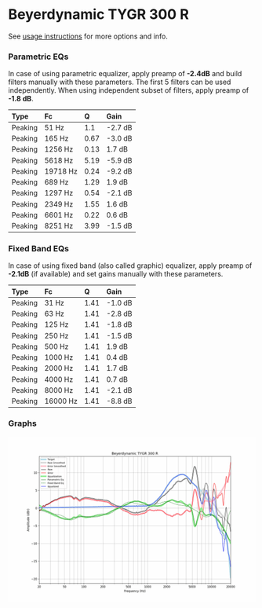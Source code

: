# Beyerdynamic TYGR 300 R
See [usage instructions](https://github.com/jaakkopasanen/AutoEq#usage) for more options and info.

### Parametric EQs
In case of using parametric equalizer, apply preamp of **-2.4dB** and build filters manually
with these parameters. The first 5 filters can be used independently.
When using independent subset of filters, apply preamp of **-1.8 dB**.

| Type    | Fc       |    Q | Gain    |
|:--------|:---------|:-----|:--------|
| Peaking | 51 Hz    | 1.1  | -2.7 dB |
| Peaking | 165 Hz   | 0.67 | -3.0 dB |
| Peaking | 1256 Hz  | 0.13 | 1.7 dB  |
| Peaking | 5618 Hz  | 5.19 | -5.9 dB |
| Peaking | 19718 Hz | 0.24 | -9.2 dB |
| Peaking | 689 Hz   | 1.29 | 1.9 dB  |
| Peaking | 1297 Hz  | 0.54 | -2.1 dB |
| Peaking | 2349 Hz  | 1.55 | 1.6 dB  |
| Peaking | 6601 Hz  | 0.22 | 0.6 dB  |
| Peaking | 8251 Hz  | 3.99 | -1.5 dB |

### Fixed Band EQs
In case of using fixed band (also called graphic) equalizer, apply preamp of **-2.1dB**
(if available) and set gains manually with these parameters.

| Type    | Fc       |    Q | Gain    |
|:--------|:---------|:-----|:--------|
| Peaking | 31 Hz    | 1.41 | -1.0 dB |
| Peaking | 63 Hz    | 1.41 | -2.8 dB |
| Peaking | 125 Hz   | 1.41 | -1.8 dB |
| Peaking | 250 Hz   | 1.41 | -1.5 dB |
| Peaking | 500 Hz   | 1.41 | 1.9 dB  |
| Peaking | 1000 Hz  | 1.41 | 0.4 dB  |
| Peaking | 2000 Hz  | 1.41 | 1.7 dB  |
| Peaking | 4000 Hz  | 1.41 | 0.7 dB  |
| Peaking | 8000 Hz  | 1.41 | -2.1 dB |
| Peaking | 16000 Hz | 1.41 | -8.8 dB |

### Graphs
![](./Beyerdynamic%20TYGR%20300%20R.png)